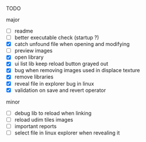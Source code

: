TODO

major
- [ ] readme
- [ ] better executable check (startup ?)
- [x] catch unfound file when opening and modifying
- [ ] preview images
- [x] open library
- [x] ui list lib keep reload button grayed out
- [x] bug when removing images used in displace texture
- [x] remove libraries
- [x] reveal file in explorer bug in linux
- [x] validation on save and revert operator

minor
- [ ] debug lib to reload when linking
- [ ] reload udim tiles images
- [ ] important reports
- [ ] select file in linux explorer when revealing it 